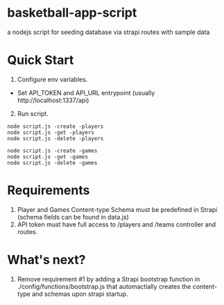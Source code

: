 # basketball-app-script
a nodejs script for seeding database via strapi routes with sample data

# Quick Start

1. Configure env variables.
   
- Set API_TOKEN and API_URL entrypoint (usually http://localhost:1337/api)

2. Run script.

```shell
node script.js -create -players
node script.js -get -players
node script.js -delete -players

node script.js -create -games
node script.js -get -games
node script.js -delete -games
```

# Requirements

1. Player and Games Content-type Schema must be predefined in Strapi (schema fields can be found in data.js)
2. API token must have full access to /players and /teams controller and routes.

# What's next?

1. Remove requirement #1 by adding a Strapi bootstrap function in ./config/functions/bootstrap.js that automactially creates the content-type and schemas upon strapi startup.